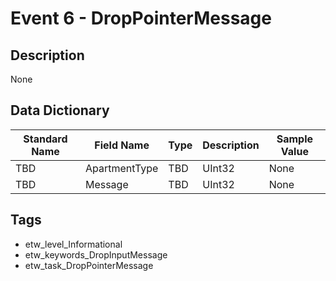 # Event 6 - DropPointerMessage

## Description
None

## Data Dictionary
|Standard Name|Field Name|Type|Description|Sample Value|
|---|---|---|---|---|
|TBD|ApartmentType|TBD|UInt32|None|None|
|TBD|Message|TBD|UInt32|None|None|

## Tags
* etw_level_Informational
* etw_keywords_DropInputMessage
* etw_task_DropPointerMessage